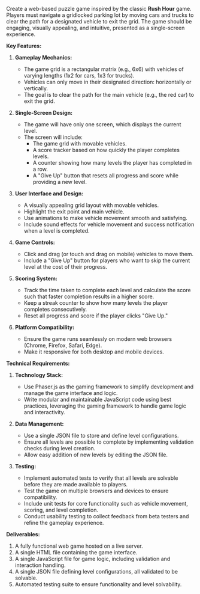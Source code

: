 Create a web-based puzzle game inspired by the classic **Rush Hour** game. Players must navigate a gridlocked parking lot by moving cars and trucks to clear the path for a designated vehicle to exit the grid. The game should be engaging, visually appealing, and intuitive, presented as a single-screen experience.

**Key Features:**

1. **Gameplay Mechanics:**
   - The game grid is a rectangular matrix (e.g., 6x6) with vehicles of varying lengths (1x2 for cars, 1x3 for trucks).
   - Vehicles can only move in their designated direction: horizontally or vertically.
   - The goal is to clear the path for the main vehicle (e.g., the red car) to exit the grid.

2. **Single-Screen Design:**
   - The game will have only one screen, which displays the current level.
   - The screen will include:
     - The game grid with movable vehicles.
     - A score tracker based on how quickly the player completes levels.
     - A counter showing how many levels the player has completed in a row.
     - A "Give Up" button that resets all progress and score while providing a new level.

3. **User Interface and Design:**
   - A visually appealing grid layout with movable vehicles.
   - Highlight the exit point and main vehicle.
   - Use animations to make vehicle movement smooth and satisfying.
   - Include sound effects for vehicle movement and success notification when a level is completed.

4. **Game Controls:**
   - Click and drag (or touch and drag on mobile) vehicles to move them.
   - Include a "Give Up" button for players who want to skip the current level at the cost of their progress.

5. **Scoring System:**
   - Track the time taken to complete each level and calculate the score such that faster completion results in a higher score.
   - Keep a streak counter to show how many levels the player completes consecutively.
   - Reset all progress and score if the player clicks "Give Up."

6. **Platform Compatibility:**
   - Ensure the game runs seamlessly on modern web browsers (Chrome, Firefox, Safari, Edge).
   - Make it responsive for both desktop and mobile devices.

**Technical Requirements:**

1. **Technology Stack:**
   - Use Phaser.js as the gaming framework to simplify development and manage the game interface and logic.
   - Write modular and maintainable JavaScript code using best practices, leveraging the gaming framework to handle game logic and interactivity.

3. **Data Management:**
   - Use a single JSON file to store and define level configurations.
   - Ensure all levels are possible to complete by implementing validation checks during level creation.
   - Allow easy addition of new levels by editing the JSON file.

5. **Testing:**
   - Implement automated tests to verify that all levels are solvable before they are made available to players.
   - Test the game on multiple browsers and devices to ensure compatibility.
   - Include unit tests for core functionality such as vehicle movement, scoring, and level completion.
   - Conduct usability testing to collect feedback from beta testers and refine the gameplay experience.

**Deliverables:**
1. A fully functional web game hosted on a live server.
2. A single HTML file containing the game interface.
4. A single JavaScript file for game logic, including validation and interaction handling.
5. A single JSON file defining level configurations, all validated to be solvable.
6. Automated testing suite to ensure functionality and level solvability.

